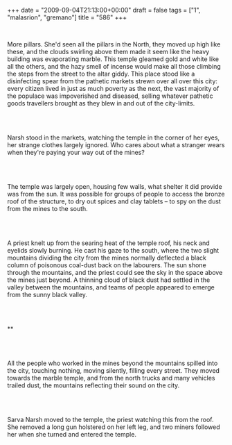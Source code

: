 +++
date = "2009-09-04T21:13:00+00:00"
draft = false
tags = ["1", "malasrion", "gremano"]
title = "586"
+++
<!-- 		@page { margin: 2cm } 		P { margin-bottom: 0.21cm } --><br/><p style="margin-bottom:0;">More pillars. She'd seen all the pillars in the North, they moved up high like these, and the clouds swirling above them made it seem like the heavy building was evaporating marble. This temple gleamed gold and white like all the others, and the hazy smell of incense would make all those climbing the steps from the street to the altar giddy. This place stood like a disinfecting spear from the pathetic markets strewn over all over this city: every citizen lived in just as much poverty as the next, the vast majority of the populace was impoverished and diseased, selling whatever pathetic goods travellers brought as they blew in and out of the city-limits.</p><br/><p style="margin-bottom:0;"></p><br/><p style="margin-bottom:0;">Narsh stood in the markets, watching the temple in the corner of her eyes, her strange clothes largely ignored. Who cares about what a stranger wears when they're paying your way out of the mines?</p><br/><p style="margin-bottom:0;"></p><br/><p style="margin-bottom:0;">The temple was largely open, housing few walls, what shelter it did provide was from the sun. It was possible for groups of people to access the bronze roof of the structure, to dry out spices and clay tablets – to spy on the dust from the mines to the south.</p><br/><p style="margin-bottom:0;"></p><br/><p style="margin-bottom:0;">A priest knelt up from the searing heat of the temple roof, his neck and eyelids slowly burning. He cast his gaze to the south, where the two slight mountains dividing the city from the mines normally deflected a black column of poisonous coal-dust back on the labourers. The sun shone through the mountains, and the priest could see the sky in the space above the mines just beyond. A thinning cloud of black dust had settled in the valley between the mountains, and teams of people appeared to emerge from the sunny black valley.</p><br/><p style="margin-bottom:0;"></p><br/><p style="margin-bottom:0;">**</p><br/><p style="margin-bottom:0;"></p><br/><p style="margin-bottom:0;">All the people who worked in the mines beyond the mountains spilled into the city, touching nothing, moving silently, filling every street. They moved towards the marble temple, and from the north trucks and many vehicles trailed dust, the mountains reflecting their sound on the city.</p><br/><p style="margin-bottom:0;"></p><br/><p style="margin-bottom:0;">Sarva Narsh moved to the temple, the priest watching this from the roof. She removed a long gun holstered on her left leg, and two miners followed her when she turned and entered the temple.</p><div class="blogger-post-footer"><img width='1' height='1' src='https://blogger.googleusercontent.com/tracker/5693059957647979680-8819872210548912467?l=cosmiccowbell.blogspot.com' alt='' /></div>